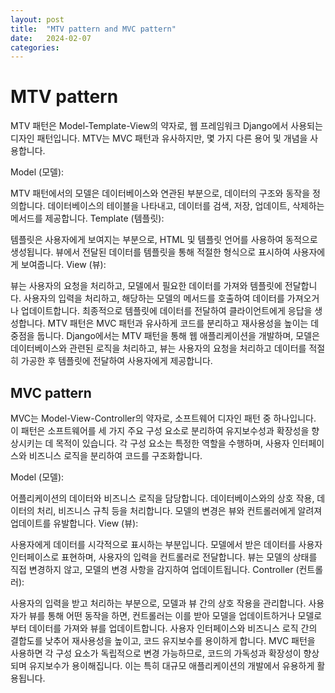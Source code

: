```yaml
---
layout: post
title:  "MTV pattern and MVC pattern"
date:   2024-02-07
categories:
---
```


# MTV pattern
MTV 패턴은 Model-Template-View의 약자로, 웹 프레임워크 Django에서 사용되는 디자인 패턴입니다. MTV는 MVC 패턴과 유사하지만, 몇 가지 다른 용어 및 개념을 사용합니다.

Model (모델):

MTV 패턴에서의 모델은 데이터베이스와 연관된 부분으로, 데이터의 구조와 동작을 정의합니다.
데이터베이스의 테이블을 나타내고, 데이터를 검색, 저장, 업데이트, 삭제하는 메서드를 제공합니다.
Template (템플릿):

템플릿은 사용자에게 보여지는 부분으로, HTML 및 템플릿 언어를 사용하여 동적으로 생성됩니다.
뷰에서 전달된 데이터를 템플릿을 통해 적절한 형식으로 표시하여 사용자에게 보여줍니다.
View (뷰):

뷰는 사용자의 요청을 처리하고, 모델에서 필요한 데이터를 가져와 템플릿에 전달합니다.
사용자의 입력을 처리하고, 해당하는 모델의 메서드를 호출하여 데이터를 가져오거나 업데이트합니다.
최종적으로 템플릿에 데이터를 전달하여 클라이언트에게 응답을 생성합니다.
MTV 패턴은 MVC 패턴과 유사하게 코드를 분리하고 재사용성을 높이는 데 중점을 둡니다. Django에서는 MTV 패턴을 통해 웹 애플리케이션을 개발하며, 모델은 데이터베이스와 관련된 로직을 처리하고, 뷰는 사용자의 요청을 처리하고 데이터를 적절히 가공한 후 템플릿에 전달하여 사용자에게 제공합니다.

## MVC pattern
MVC는 Model-View-Controller의 약자로, 소프트웨어 디자인 패턴 중 하나입니다. 이 패턴은 소프트웨어를 세 가지 주요 구성 요소로 분리하여 유지보수성과 확장성을 향상시키는 데 목적이 있습니다. 각 구성 요소는 특정한 역할을 수행하며, 사용자 인터페이스와 비즈니스 로직을 분리하여 코드를 구조화합니다.

Model (모델):

어플리케이션의 데이터와 비즈니스 로직을 담당합니다.
데이터베이스와의 상호 작용, 데이터의 처리, 비즈니스 규칙 등을 처리합니다.
모델의 변경은 뷰와 컨트롤러에게 알려져 업데이트를 유발합니다.
View (뷰):

사용자에게 데이터를 시각적으로 표시하는 부분입니다.
모델에서 받은 데이터를 사용자 인터페이스로 표현하며, 사용자의 입력을 컨트롤러로 전달합니다.
뷰는 모델의 상태를 직접 변경하지 않고, 모델의 변경 사항을 감지하여 업데이트됩니다.
Controller (컨트롤러):

사용자의 입력을 받고 처리하는 부분으로, 모델과 뷰 간의 상호 작용을 관리합니다.
사용자가 뷰를 통해 어떤 동작을 하면, 컨트롤러는 이를 받아 모델을 업데이트하거나 모델로부터 데이터를 가져와 뷰를 업데이트합니다.
사용자 인터페이스와 비즈니스 로직 간의 결합도를 낮추어 재사용성을 높이고, 코드 유지보수를 용이하게 합니다.
MVC 패턴을 사용하면 각 구성 요소가 독립적으로 변경 가능하므로, 코드의 가독성과 확장성이 향상되며 유지보수가 용이해집니다. 이는 특히 대규모 애플리케이션의 개발에서 유용하게 활용됩니다.
